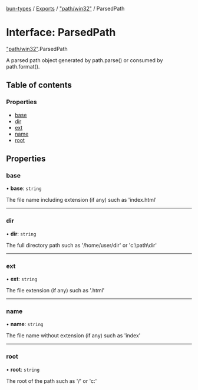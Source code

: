 [bun-types](https://oven-sh.github.io/bun-types/README.md) / [Exports](https://oven-sh.github.io/bun-types/modules.md) / ["path/win32"](https://oven-sh.github.io/bun-types/modules/path_win32_.md) / ParsedPath

# Interface: ParsedPath

["path/win32"](https://oven-sh.github.io/bun-types/modules/path_win32_.md).ParsedPath

A parsed path object generated by path.parse() or consumed by path.format().

## Table of contents

### Properties

- [base](https://oven-sh.github.io/bun-types/interfaces/path_win32_.ParsedPath.md#base)
- [dir](https://oven-sh.github.io/bun-types/interfaces/path_win32_.ParsedPath.md#dir)
- [ext](https://oven-sh.github.io/bun-types/interfaces/path_win32_.ParsedPath.md#ext)
- [name](https://oven-sh.github.io/bun-types/interfaces/path_win32_.ParsedPath.md#name)
- [root](https://oven-sh.github.io/bun-types/interfaces/path_win32_.ParsedPath.md#root)

## Properties

### base

• **base**: `string`

The file name including extension (if any) such as 'index.html'

___

### dir

• **dir**: `string`

The full directory path such as '/home/user/dir' or 'c:\path\dir'

___

### ext

• **ext**: `string`

The file extension (if any) such as '.html'

___

### name

• **name**: `string`

The file name without extension (if any) such as 'index'

___

### root

• **root**: `string`

The root of the path such as '/' or 'c:\'
